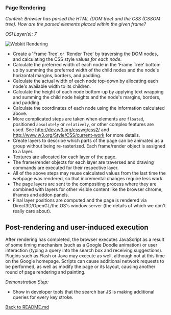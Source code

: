 ### Page Rendering

_Context: Browser has parsed the HTML (DOM tree) and the CSS (CSSOM tree). How are the parsed elements placed within the given frame?_

_OSI Layer(s): 7_

![Webkit Rendering](https://cdn-images-1.medium.com/max/1600/1*WyLhGzIR7BuAhVD4yH20TQ.png)

* Create a 'Frame Tree' or 'Render Tree' by traversing the DOM nodes, and calculating the CSS style values *for each node*.
* Calculate the preferred width of each node in the 'Frame Tree' bottom up by summing the preferred width of the child nodes and the node's horizontal margins, borders, and padding.
* Calculate the actual width of each node top-down by allocating each node's available width to its children.
* Calculate the height of each node bottom-up by applying text wrapping and summing the child node heights and the node's margins, borders, and padding.
* Calculate the coordinates of each node using the information calculated above.
* More complicated steps are taken when elements are ``floated``, positioned ``absolutely`` or ``relatively``, or other complex features are used. See http://dev.w3.org/csswg/css2/ and http://www.w3.org/Style/CSS/current-work for more details.
* Create layers to describe which parts of the page can be animated as a group without being re-rasterized. Each frame/render object is assigned to a layer.
* Textures are allocated for each layer of the page.
* The frame/render objects for each layer are traversed and drawing commands are executed for their respective layer.
* All of the above steps may reuse calculated values from the last time the webpage was rendered, so that incremental changes require less work.
* The page layers are sent to the compositing process where they are combined with layers for other visible content like the browser chrome, iframes and addon panels.
* Final layer positions are computed and the page is rendered via Direct3D/OpenGL/the OS's window server (the details of which we don't really care about).


## Post-rendering and user-induced execution

After rendering has completed, the browser executes JavaScript as a result of some timing mechanism (such as a Google Doodle animation) or user interaction (typing a query into the search box and receiving suggestions). Plugins such as Flash or Java may execute as well, although not at this time on the Google homepage. Scripts can cause additional network requests to be performed, as well as modify the page or its layout, causing another round of page rendering and painting.

_Demonstration Step:_
* Show in developer tools that the search bar JS is making additional queries for every key stroke.

[Back to README.md](./README.md)